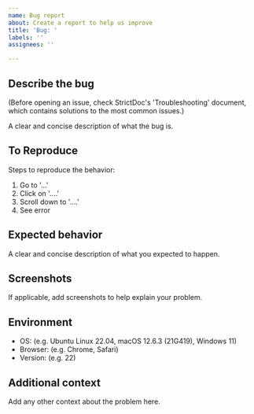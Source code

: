 ```yaml
---
name: Bug report
about: Create a report to help us improve
title: 'Bug: '
labels: ''
assignees: ''

---
```


## Describe the bug

(Before opening an issue, check StrictDoc's 'Troubleshooting' document, which contains solutions to the most common issues.)

A clear and concise description of what the bug is.

## To Reproduce

Steps to reproduce the behavior:
1. Go to '...'
2. Click on '....'
3. Scroll down to '....'
4. See error

## Expected behavior

A clear and concise description of what you expected to happen.

## Screenshots

If applicable, add screenshots to help explain your problem.

## Environment

 - OS: (e.g. Ubuntu Linux 22.04, macOS 12.6.3 (21G419), Windows 11)
 - Browser: (e.g. Chrome, Safari)
 - Version: (e.g. 22)

## Additional context

Add any other context about the problem here.
